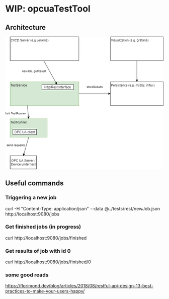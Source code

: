 # WIP: opcuaTestTool

## Architecture

![Alt](drawio/architecture.png)

## Useful commands

### Triggering a new job
curl -H "Content-Type: application/json" --data @../tests/rest/newJob.json http://localhost:9080/jobs

### Get finished jobs (in progress)
curl http://localhost:9080/jobs/finished

### Get results of job with id 0
curl http://localhost:9080/jobs/finished/0

### some good reads
https://florimond.dev/blog/articles/2018/08/restful-api-design-13-best-practices-to-make-your-users-happy/



